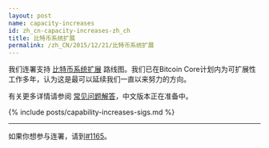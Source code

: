 ```yaml
---
layout: post
name: capacity-increases
id: zh_cn-capacity-increases-zh_ch
title: 比特币系统扩展
permalink: /zh_CN/2015/12/21/比特币系统扩展
---
```


我们连署支持 [比特币系统扩展][1] 路线图。我们已在Bitcoin Core计划内为可扩展性工作多年，认为这是最可以延续我们一直以来努力的方向。

有关更多详情请参阅 [常见问题解答][FAQ]，中文版本正在准备中。

{% include posts/capability-increases-sigs.md %}

---

如果你想参与连署，请到[#1165](https://github.com/bitcoin-dot-org/bitcoin.org/pull/1165)。


[1]: https://lists.linuxfoundation.org/pipermail/bitcoin-dev/2015-December/011865.html
[FAQ]: /en/bitcoin-core/capacity-increases-faq
